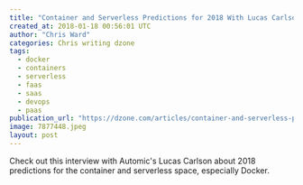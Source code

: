 ```yaml
---
title: "Container and Serverless Predictions for 2018 With Lucas Carlson [Audio]"
created_at: 2018-01-18 00:56:01 UTC
author: "Chris Ward"
categories: Chris writing dzone
tags: 
  - docker
  - containers
  - serverless
  - faas
  - saas
  - devops
  - paas
publication_url: "https://dzone.com/articles/container-and-serverless-predictions-for-2018-with"
image: 7877448.jpeg
layout: post
---
```

Check out this interview with Automic's Lucas Carlson about 2018 predictions for the container and serverless space, especially Docker.

